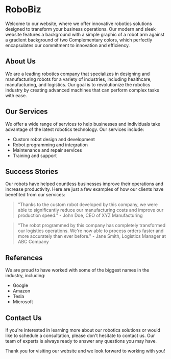 <!--font:Poppins-->

# RoboBiz

Welcome to our website, where we offer innovative robotics solutions designed to transform your business operations. Our modern and sleek website features a background with a simple graphic of a robot arm against a gradient background of two Com<wbr>ple<wbr>men<wbr>ta<wbr>ry colors, which perfectly encapsulates our commitment to innovation and efficiency.

## About Us

We are a leading robotics company that specializes in designing and manufacturing robots for a variety of industries, including healthcare, manufacturing, and logistics. Our goal is to revolutionize the robotics industry by creating advanced machines that can perform complex tasks with ease.

## Our Services

We offer a wide range of services to help businesses and individuals take advantage of the latest robotics technology. Our services include:

-   Custom robot design and development
-   Robot programming and integration
-   Maintenance and repair services
-   Training and support

## Success Stories

Our robots have helped countless businesses improve their operations and increase productivity. Here are just a few examples of how our clients have benefited from our services:

> "Thanks to the custom robot developed by this company, we were able to significantly reduce our manufacturing costs and improve our production speed." - John Doe, CEO of XYZ Manufacturing

> "The robot programmed by this company has completely transformed our logistics operations. We're now able to process orders faster and more accurately than ever before." - Jane Smith, Logistics Manager at ABC Company

## References

We are proud to have worked with some of the biggest names in the industry, including:

-   Google
-   Amazon
-   Tesla
-   Microsoft

## Contact Us

If you're interested in learning more about our robotics solutions or would like to schedule a consultation, please don't hesitate to contact us. Our team of experts is always ready to answer any questions you may have.

Thank you for visiting our website and we look forward to working with you!

<!--

Write me content for website with wallpaper which alt text is:

"A wallpaper with a simple graphic of a robot arm, against a gradient background of two Com<wbr>ple<wbr>men<wbr>ta<wbr>ry colors."

The name/title of the page should not be 1:1 copy of the alt text but rather a real content of the website which is using this wallpaper.

- Use markdown format
- Start with heading
- Heading should be short and concise
- The content should look like a real website
- The website should not be about the wallpaper, wallpaper is just a related background
- Heading should be contain work "wallpaper" or "background"
- Include real sections like references, contact, user stories, etc. use things relevant to the page purpose.
- Feel free to use structure like headings, bullets, numbering, blockquotes, paragraphs, horizontal lines, etc.
- You can use formatting like bold or _italic_
- You can include UTF-8 emojis
- Links should be only #hash anchors (and you can refer to the document itself)
- Do not include images


---


# Robotics Company Background Wallpaper

Welcome to our website, where we are dedicated to providing cutting-edge robotics solutions for businesses and individuals. Our sleek and modern wallpaper featuring a simple graphic of a robot arm against a gradient background of two Com<wbr>ple<wbr>men<wbr>ta<wbr>ry colors perfectly encapsulates our commitment to innovation and efficiency.

## About Us

Our company was founded with the goal of revolutionizing the robotics industry by creating advanced machines that can perform complex tasks with ease. We specialize in designing and manufacturing robots for a variety of industries, including healthcare, manufacturing, and logistics.

## Our Services

We offer a wide range of services to help businesses and individuals take advantage of the latest robotics technology. Our services include:

- Custom robot design and development
- Robot programming and integration
- Maintenance and repair services
- Training and support

## User Stories

Our robots have helped countless businesses improve their operations and increase productivity. Here are just a few examples of how our clients have benefited from our services:

> "Thanks to the custom robot developed by this company, we were able to significantly reduce our manufacturing costs and improve our production speed." - John Doe, CEO of XYZ Manufacturing

> "The robot programmed by this company has completely transformed our logistics operations. We're now able to process orders faster and more accurately than ever before." - Jane Smith, Logistics Manager at ABC Company

## References

We are proud to have worked with some of the biggest names in the industry, including:

- Google
- Amazon
- Tesla
- Microsoft

## Contact Us

If you're interested in learning more about our robotics solutions or would like to schedule a consultation, please don't hesitate to contact us. Our team of experts is always ready to answer any questions you may have.

Thank you for visiting our website and we look forward to working with you!


---


Heading should not include word "wallpaper". The website should not be about the wallpaper itself, wallpaper is just a related background, rewrite whole content.


---


# Innovative Robotics Solutions for Your Business

Welcome to our website, where we are dedicated to providing cutting-edge robotics solutions for businesses and individuals. Our sleek and modern background featuring a simple graphic of a robot arm against a gradient background of two Com<wbr>ple<wbr>men<wbr>ta<wbr>ry colors perfectly encapsulates our commitment to innovation and efficiency.

## About Us

Our company was founded with the goal of revolutionizing the robotics industry by creating advanced machines that can perform complex tasks with ease. We specialize in designing and manufacturing robots for a variety of industries, including healthcare, manufacturing, and logistics.

## Our Services

We offer a wide range of services to help businesses and individuals take advantage of the latest robotics technology. Our services include:

- Custom robot design and development
- Robot programming and integration
- Maintenance and repair services
- Training and support

## User Stories

Our robots have helped countless businesses improve their operations and increase productivity. Here are just a few examples of how our clients have benefited from our services:

> "Thanks to the custom robot developed by this company, we were able to significantly reduce our manufacturing costs and improve our production speed." - John Doe, CEO of XYZ Manufacturing

> "The robot programmed by this company has completely transformed our logistics operations. We're now able to process orders faster and more accurately than ever before." - Jane Smith, Logistics Manager at ABC Company

## References

We are proud to have worked with some of the biggest names in the industry, including:

- Google
- Amazon
- Tesla
- Microsoft

## Contact Us

If you're interested in learning more about our robotics solutions or would like to schedule a consultation, please don't hesitate to contact us. Our team of experts is always ready to answer any questions you may have.

Thank you for visiting our website and we look forward to working with you!


---


Heading is too long, rewrite whole content.


---


# Advanced Robotics Solutions for Your Business

Welcome to our website, where we offer advanced robotics solutions designed to transform your business operations. Our sleek and modern website features a background with a simple graphic of a robot arm against a gradient background of two Com<wbr>ple<wbr>men<wbr>ta<wbr>ry colors, which perfectly encapsulates our commitment to innovation and efficiency.

## About Us

Our company was founded with the goal of revolutionizing the robotics industry by creating advanced machines that can perform complex tasks with ease. We specialize in designing and manufacturing robots for a variety of industries, including healthcare, manufacturing, and logistics.

## Our Services

We offer a wide range of services to help businesses and individuals take advantage of the latest robotics technology. Our services include:

- Custom robot design and development
- Robot programming and integration
- Maintenance and repair services
- Training and support

## Success Stories

Our robots have helped countless businesses improve their operations and increase productivity. Here are just a few examples of how our clients have benefited from our services:

> "Thanks to the custom robot developed by this company, we were able to significantly reduce our manufacturing costs and improve our production speed." - John Doe, CEO of XYZ Manufacturing

> "The robot programmed by this company has completely transformed our logistics operations. We're now able to process orders faster and more accurately than ever before." - Jane Smith, Logistics Manager at ABC Company

## References

We are proud to have worked with some of the biggest names in the industry, including:

- Google
- Amazon
- Tesla
- Microsoft

## Contact Us

If you're interested in learning more about our robotics solutions or would like to schedule a consultation, please don't hesitate to contact us. Our team of experts is always ready to answer any questions you may have.

Thank you for visiting our website and we look forward to working with you!


---


Heading is too long, rewrite whole content.


---


# Robotics Solutions for Your Business

Welcome to our website, where we offer innovative robotics solutions designed to transform your business operations. Our modern and sleek website features a background with a simple graphic of a robot arm against a gradient background of two Com<wbr>ple<wbr>men<wbr>ta<wbr>ry colors, which perfectly encapsulates our commitment to innovation and efficiency.

## About Us

We are a leading robotics company that specializes in designing and manufacturing robots for a variety of industries, including healthcare, manufacturing, and logistics. Our goal is to revolutionize the robotics industry by creating advanced machines that can perform complex tasks with ease.

## Our Services

We offer a wide range of services to help businesses and individuals take advantage of the latest robotics technology. Our services include:

- Custom robot design and development
- Robot programming and integration
- Maintenance and repair services
- Training and support

## Success Stories

Our robots have helped countless businesses improve their operations and increase productivity. Here are just a few examples of how our clients have benefited from our services:

> "Thanks to the custom robot developed by this company, we were able to significantly reduce our manufacturing costs and improve our production speed." - John Doe, CEO of XYZ Manufacturing

> "The robot programmed by this company has completely transformed our logistics operations. We're now able to process orders faster and more accurately than ever before." - Jane Smith, Logistics Manager at ABC Company

## References

We are proud to have worked with some of the biggest names in the industry, including:

- Google
- Amazon
- Tesla
- Microsoft

## Contact Us

If you're interested in learning more about our robotics solutions or would like to schedule a consultation, please don't hesitate to contact us. Our team of experts is always ready to answer any questions you may have.

Thank you for visiting our website and we look forward to working with you!


---


Write me a Google font which is best fitting for the website.

Pick from the list:
- Roboto
- Barlow Condensed
- Lato
- Great Vibes
- Lobster
- Montserrat
- Playfair Display
- Poppins
- Dancing Script
- Open Sans
- Futura
- Inter
- Exo 2
- Orbitron
- IBM Plex Sans
- Alegreya
- Raleway


Write just the font name nothing else.


---


Poppins

-->
